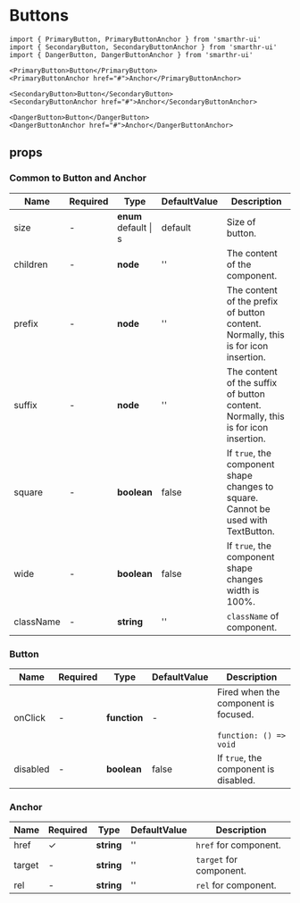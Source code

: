 # Buttons

```tsx
import { PrimaryButton, PrimaryButtonAnchor } from 'smarthr-ui'
import { SecondaryButton, SecondaryButtonAnchor } from 'smarthr-ui'
import { DangerButton, DangerButtonAnchor } from 'smarthr-ui'

<PrimaryButton>Button</PrimaryButton>
<PrimaryButtonAnchor href="#">Anchor</PrimaryButtonAnchor>

<SecondaryButton>Button</SecondaryButton>
<SecondaryButtonAnchor href="#">Anchor</SecondaryButtonAnchor>

<DangerButton>Button</DangerButton>
<DangerButtonAnchor href="#">Anchor</DangerButtonAnchor>
```

## props

### Common to Button and Anchor

| Name      | Required | Type                           | DefaultValue | Description                                                                           |
| --------- | -------- | ------------------------------ | ------------ | ------------------------------------------------------------------------------------- |
| size      | -        | **enum** <br> default &#124; s | default      | Size of button.                                                                       |
| children  | -        | **node**                       | ''           | The content of the component.                                                         |
| prefix    | -        | **node**                       | ''           | The content of the prefix of button content.<br>Normally, this is for icon insertion. |
| suffix    | -        | **node**                       | ''           | The content of the suffix of button content.<br>Normally, this is for icon insertion. |
| square    | -        | **boolean**                    | false        | If `true`, the component shape changes to square. Cannot be used with TextButton.     |
| wide      | -        | **boolean**                    | false        | If `true`, the component shape changes width is 100%.                                 |
| className | -        | **string**                     | ''           | `className` of component.                                                             |

### Button

| Name     | Required | Type         | DefaultValue | Description                                                         |
| -------- | -------- | ------------ | ------------ | ------------------------------------------------------------------- |
| onClick  | -        | **function** | -            | Fired when the component is focused. <br><br>`function: () => void` |
| disabled | -        | **boolean**  | false        | If `true`, the component is disabled.                               |

### Anchor

| Name   | Required | Type       | DefaultValue | Description             |
| ------ | -------- | ---------- | ------------ | ----------------------- |
| href   | ✓        | **string** | ''           | `href` for component.   |
| target | -        | **string** | ''           | `target` for component. |
| rel    | -        | **string** | ''           | `rel` for component.    |
